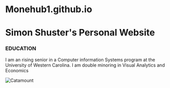 # Monehub1.github.io
# Simon Shuster's Personal Website

### EDUCATION

I am an rising senior in a Computer information Systems program at the University of Western Carolina.
I am double minoring in Visual Analytics and Economics

![Catamount](https://a3.espncdn.com/combiner/i?img=%2Fi%2Fteamlogos%2Fncaa%2F500%2F2717.png) 
